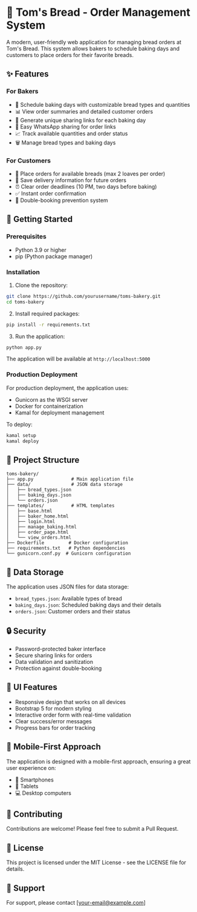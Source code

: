 # 🥖 Tom's Bread - Order Management System

A modern, user-friendly web application for managing bread orders at Tom's Bread. This system allows bakers to schedule baking days and customers to place orders for their favorite breads.

## ✨ Features

### For Bakers
- 📅 Schedule baking days with customizable bread types and quantities
- 📊 View order summaries and detailed customer orders
- 🔗 Generate unique sharing links for each baking day
- 📱 Easy WhatsApp sharing for order links
- 📈 Track available quantities and order status
- 🗑️ Manage bread types and baking days

### For Customers
- 🛒 Place orders for available breads (max 2 loaves per order)
- 📝 Save delivery information for future orders
- ⏰ Clear order deadlines (10 PM, two days before baking)
- ✅ Instant order confirmation
- 🔄 Double-booking prevention system

## 🚀 Getting Started

### Prerequisites
- Python 3.9 or higher
- pip (Python package manager)

### Installation

1. Clone the repository:
```bash
git clone https://github.com/yourusername/toms-bakery.git
cd toms-bakery
```

2. Install required packages:
```bash
pip install -r requirements.txt
```

3. Run the application:
```bash
python app.py
```

The application will be available at `http://localhost:5000`

### Production Deployment

For production deployment, the application uses:
- Gunicorn as the WSGI server
- Docker for containerization
- Kamal for deployment management

To deploy:
```bash
kamal setup
kamal deploy
```

## 📁 Project Structure

```
toms-bakery/
├── app.py              # Main application file
├── data/               # JSON data storage
│   ├── bread_types.json
│   ├── baking_days.json
│   └── orders.json
├── templates/          # HTML templates
│   ├── base.html
│   ├── baker_home.html
│   ├── login.html
│   ├── manage_baking.html
│   ├── order_page.html
│   └── view_orders.html
├── Dockerfile         # Docker configuration
├── requirements.txt   # Python dependencies
└── gunicorn.conf.py  # Gunicorn configuration
```

## 💾 Data Storage

The application uses JSON files for data storage:
- `bread_types.json`: Available types of bread
- `baking_days.json`: Scheduled baking days and their details
- `orders.json`: Customer orders and their status

## 🔒 Security

- Password-protected baker interface
- Secure sharing links for orders
- Data validation and sanitization
- Protection against double-booking

## 🎨 UI Features

- Responsive design that works on all devices
- Bootstrap 5 for modern styling
- Interactive order form with real-time validation
- Clear success/error messages
- Progress bars for order tracking

## 📱 Mobile-First Approach

The application is designed with a mobile-first approach, ensuring a great user experience on:
- 📱 Smartphones
- 📱 Tablets
- 💻 Desktop computers

## 🤝 Contributing

Contributions are welcome! Please feel free to submit a Pull Request.

## 📄 License

This project is licensed under the MIT License - see the LICENSE file for details.

## 👥 Support

For support, please contact [your-email@example.com] 